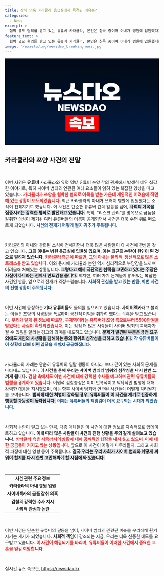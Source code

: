```yaml
---
title: 잠적 의혹 카라큘라 응급실에서 목격된 이유는?
categories:
  - News
excerpt: >
  협박 공모 혐의를 받고 있는 유튜버 카라큘라, 본인은 침묵 중이며 아내가 병원에 입원했다는 충격 소식! 쯔양 사건을 둘러싼 갈취 의혹의 전말은 과연? 클릭해서 진실을 확인해보세요!
feature_text: >
  협박 공모 혐의를 받고 있는 유튜버 카라큘라, 본인은 침묵 중이며 아내가 병원에 입원했다는 충격 소식! 쯔양 사건을 둘러싼 갈취 의혹의 전말은 과연? 클릭해서 진실을 확인해보세요!
image: '/assets/img/newsdao_breakingnews.jpg'
---
```


<p><img src="/assets/img/newsdao_breakingnews.jpg" alt="bookingtag 속보" /></p>

<h2 data-ke-size="size26">카라큘라와 쯔양 사건의 전말</h2>

<p data-ke-size="size16">&nbsp;</p>

<p>이번 사건은 <b>유튜버</b> 카라큘라와 유명 먹방 유튜버 쯔양 간의 관계에서 발생한 매우 심각한 이야기로, 특히 사이버 범죄와 연관된 여러 요소들이 얽혀 있는 복잡한 양상을 띠고 있습니다. <b><span style="color: #ee2323;">카라큘라가 쯔양을 협박한 혐의로 이목을 받는 가운데 개인적인 어려움에 직면해 있는 상황이 보도되었습니다.</span></b> 최근 카라큘라의 아내가 쓰러져 병원에 입원했다는 소식이 전해지기도 했습니다. 이 사건은 단순한 유튜버 간의 갈등을 넘어, <b><span style="background-color: #21538527;">사회의 이목을 집중시키는 강력한 범죄로 발전하고 있습니다.</span></b> 특히, "리스크 관리"를 명목으로 금품을 갈취한 의심이 제기된 여러 유튜버들의 이름이 공개되면서 사건은 더욱 수면 위로 떠오르게 되었습니다. <b><span style="color: #1a5490;">사건의 전개가 어떻게 될지 귀추가 주목됩니다.</span></b></p>

<p data-ke-size="size16">&nbsp;</p>

<p>카라큘라의 아내와 관련된 소식이 전해지면서 더욱 많은 사람들이 이 사건에 관심을 갖고 있습니다. <b>그의 아내는 병원 응급실에 입원해 있으며, 이는 최근의 논란이 원인이 된 것으로 알려져 있습니다.</b> <b><span style="color: #ee2323;">카라큘라 측근에 따르면, 그의 아내는 물리적, 정신적으로 많은 스트레스를 받고 있습니다.</span></b> 이와 동시에 카라큘라 본인 역시 심리적으로 부담감을 느끼며 어려움에 처해있는 상황입니다. <b><span style="background-color: #21538527;">그렇다고 해서 극단적인 선택을 고민하고 있다는 주장은 사실이 아니라는 점에서 안도감을 줍니다.</span></b> 하지만, 여러 가지 문제들이 얽혀있는 복잡한 사건인 만큼, 앞으로의 전개가 걱정스럽습니다. <b><span style="color: #1a5490;">사회적 관심을 받고 있는 만큼, 이번 사건의 진행 상황이 주목됩니다.</span></b></p>

<p data-ke-size="size16">&nbsp;</p>

<p>이번 사건에 등장하는 <b>기타 유튜버들</b>도 물의를 일으키고 있습니다. <b>사이버렉카</b>라고 불리는 이들은 쯔양의 사생활을 폭로하며 금전적 이익을 취하려 했다는 의혹을 받고 있습니다. <b><span style="color: #ee2323;">우리가 알게 된 정보에 따르면, 구제역이라는 유튜버가 쯔양 측으로부터 5500만원을 받았다는 사실이 확인되었습니다.</span></b> 이는 점점 더 많은 사람들이 사이버 범죄의 피해자가 될 수 있음을 알리는 경고의 의미를 내포하고 있습니다. <b><span style="background-color: #21538527;">문제가 발견된 부분은 금전 요구 외에도 개인의 사생활을 침해하는 등의 행위로 심각성을 더하고 있습니다.</span></b> <b><span style="color: #1a5490;">각 유튜버들이 이 상황에 대해 어떤 입장을 취할지 궁금해집니다.</span></b> </p>

<p data-ke-size="size16">&nbsp;</p>

<p>카라큘라의 사례는 단순히 유튜버의 일탈 행동이 아니라, 보다 깊이 있는 사회적 문제를 나타내고 있습니다. <b>이 사건을 통해 우리는 사이버 범죄의 범위와 심각성을 다시 한번 느끼게 됩니다.</b> <b><span style="color: #ee2323;">검찰 측에서도 이번 사건에 대해 강력한 수사를 예고하며 관련 유튜버들의 범행을 경계하고 있습니다.</span></b> 이원석 검찰총장은 이미 반복적이고 악의적인 범행에 대해 강력한 대응을 지시했으며, 이는 향후 사이버 범죄와 연관된 사건들이 어떻게 처리될지를 보여줍니다. <b><span style="background-color: #21538527;">범죄에 대한 처벌이 강화될 경우, 유튜버들이 이 사건을 계기로 신중하게 행동할 가능성이 높아집니다.</span></b> <b><span style="color: #1a5490;">이제는 유튜버들의 책임감이 더욱 요구되는 시대가 되었습니다.</span></b></p>

<p data-ke-size="size16">&nbsp;</p>

<p>사회적 논란이 일고 있는 만큼, 각종 매체들은 이 사건에 대한 정보를 지속적으로 업데이트하고 있습니다. <b>이에 따라 많은 사람들이 사건의 진행 상황을 주의 깊게 살펴보고 있습니다.</b> <b><span style="color: #ee2323;">카라큘라 측은 지금까지의 상황에 대해 공식적인 입장을 내지 않고 있으며, 이에 대한 궁금증이 커지고 있는 상황입니다.</span></b> 앞으로 이 사건이 어떻게 마무리될지, 그리고 사회적 파장에 대한 영향 등이 주목됩니다. <b><span style="background-color: #21538527;">결국 우리는 우리 사회가 사이버 범죄와 어떻게 싸워야 할지를 다시 한번 고민해봐야 할 시점에 와 있습니다.</span></b></p>

<p data-ke-size="size16">&nbsp;</p> 

<table style="width: 100%;">
  <tbody>
    <tr>
      <td style="text-align: center; height: 17px;"><b>사건 관련 주요 정보</b></td>
    </tr>
    <tr>
      <td style="text-align: center; height: 17px;"><b>카라큘라의 아내 병원 입원</b></td>
    </tr>
    <tr>
      <td style="text-align: center; height: 17px;"><b>사이버렉카의 금품 갈취 의혹</b></td>
    </tr>
    <tr>
      <td style="text-align: center; height: 17px;"><b>검찰의 강력한 수사 지시</b></td>
    </tr>
    <tr>
      <td style="text-align: center; height: 17px;"><b>사회적 관심과 논란</b></td>
    </tr>
  </tbody>
</table>

<p data-ke-size="size16">&nbsp;</p>

<p>이번 사건은 단순한 유튜버의 갈등을 넘어, 사이버 범죄와 관련된 이슈를 우리에게 환기시키는 계기가 되었습니다. <b>사회적 책임</b>이 강조되는 지금, 우리는 더욱 신중한 태도를 요구받고 있습니다. <b><span style="color: #ee2323;">이 사건이 해결되기를 바라며, 유튜버들이 이러한 사건에서 중요한 교훈을 얻길 희망합니다.</span></b> </p>

<p data-ke-size="size16">&nbsp;</p>
실시간 뉴스 속보는, <a href="https://newsdao.kr" rel="dofollow">https://newsdao.kr</a>



